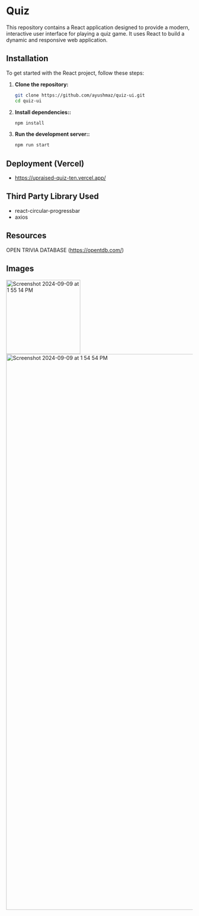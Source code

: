 # Quiz

This repository contains a React application designed to provide a modern, interactive user interface for playing a quiz game. It uses React to build a dynamic and responsive web application.

## Installation

To get started with the React project, follow these steps:

1. **Clone the repository:**
   ```bash
   git clone https://github.com/ayushmaz/quiz-ui.git
   cd quiz-ui
2. **Install dependencies::**
   ```bash
   npm install

3. **Run the development server::**
   ```bash
   npm run start

## Deployment (Vercel)
  - https://upraised-quiz-ten.vercel.app/

## Third Party Library Used
  - react-circular-progressbar
  - axios
    
##  Resources
 OPEN TRIVIA DATABASE (https://opentdb.com/)

## Images
<img width="200" alt="Screenshot 2024-09-09 at 1 55 14 PM" src="https://github.com/user-attachments/assets/8cfe2a0a-0877-4aa2-b898-3aff576a6bd8">
<img width="1500" alt="Screenshot 2024-09-09 at 1 54 54 PM" src="https://github.com/user-attachments/assets/8d6d9463-e3be-4ad2-9643-4ba1814d98ea">




